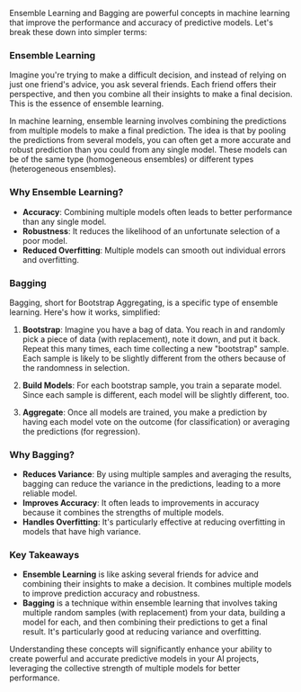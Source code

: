 Ensemble Learning and Bagging are powerful concepts in machine learning that improve the performance and accuracy of predictive models. Let's break these down into simpler terms:

### Ensemble Learning

Imagine you're trying to make a difficult decision, and instead of relying on just one friend's advice, you ask several friends. Each friend offers their perspective, and then you combine all their insights to make a final decision. This is the essence of ensemble learning.

In machine learning, ensemble learning involves combining the predictions from multiple models to make a final prediction. The idea is that by pooling the predictions from several models, you can often get a more accurate and robust prediction than you could from any single model. These models can be of the same type (homogeneous ensembles) or different types (heterogeneous ensembles).

### Why Ensemble Learning?

- **Accuracy**: Combining multiple models often leads to better performance than any single model.
- **Robustness**: It reduces the likelihood of an unfortunate selection of a poor model.
- **Reduced Overfitting**: Multiple models can smooth out individual errors and overfitting.

### Bagging

Bagging, short for Bootstrap Aggregating, is a specific type of ensemble learning. Here's how it works, simplified:

1. **Bootstrap**: Imagine you have a bag of data. You reach in and randomly pick a piece of data (with replacement), note it down, and put it back. Repeat this many times, each time collecting a new "bootstrap" sample. Each sample is likely to be slightly different from the others because of the randomness in selection.

2. **Build Models**: For each bootstrap sample, you train a separate model. Since each sample is different, each model will be slightly different, too.

3. **Aggregate**: Once all models are trained, you make a prediction by having each model vote on the outcome (for classification) or averaging the predictions (for regression).

### Why Bagging?

- **Reduces Variance**: By using multiple samples and averaging the results, bagging can reduce the variance in the predictions, leading to a more reliable model.
- **Improves Accuracy**: It often leads to improvements in accuracy because it combines the strengths of multiple models.
- **Handles Overfitting**: It's particularly effective at reducing overfitting in models that have high variance.

### Key Takeaways

- **Ensemble Learning** is like asking several friends for advice and combining their insights to make a decision. It combines multiple models to improve prediction accuracy and robustness.
- **Bagging** is a technique within ensemble learning that involves taking multiple random samples (with replacement) from your data, building a model for each, and then combining their predictions to get a final result. It's particularly good at reducing variance and overfitting.

Understanding these concepts will significantly enhance your ability to create powerful and accurate predictive models in your AI projects, leveraging the collective strength of multiple models for better performance.
